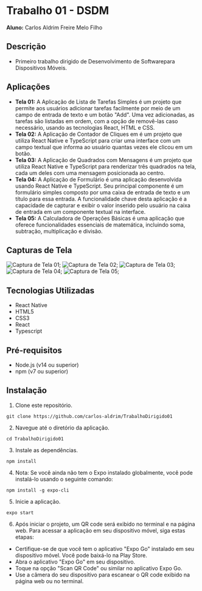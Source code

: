 # Trabalho 01 - DSDM

**Aluno:** Carlos Aldrim Freire Melo Filho

## Descrição

- Primeiro trabalho dirigido de Desenvolvimento de Softwarepara Dispositivos Móveis.

## Aplicações

- **Tela 01:** A Aplicação de Lista de Tarefas Simples é um projeto que permite aos usuários adicionar tarefas facilmente por meio de um campo de entrada de texto e um botão "Add". Uma vez adicionadas, as tarefas são listadas em ordem, com a opção de removê-las caso necessário, usando as tecnologias React, HTML e CSS.
- **Tela 02:** A Aplicação de Contador de Cliques em é um projeto que utiliza React Native e TypeScript para criar uma interface com um campo textual que informa ao usuário quantas vezes ele clicou em um botão.
- **Tela 03:** A Aplicação de Quadrados com Mensagens é um projeto que utiliza React Native e TypeScript para renderizar três quadrados na tela, cada um deles com uma mensagem posicionada ao centro.
- **Tela 04:** A Aplicação de Formulário é uma aplicação desenvolvida usando React Native e TypeScript. Seu principal componente é um formulário simples composto por uma caixa de entrada de texto e um título para essa entrada. A funcionalidade chave desta aplicação é a capacidade de capturar e exibir o valor inserido pelo usuário na caixa de entrada em um componente textual na interface.
- **Tela 05:** A Calculadora de Operações Básicas é uma aplicação que oferece funcionalidades essenciais de matemática, incluindo soma, subtração, multiplicação e divisão.

## Capturas de Tela

![Captura de Tela 01](https://github.com/carlos-aldrim/TrabalhoDirigido01/blob/main/assets/Screenshot_20230904-185214_Expo%20Go.jpg);
![Captura de Tela 02](https://github.com/carlos-aldrim/TrabalhoDirigido01/blob/main/assets/Screenshot_20230904-185222_Expo%20Go.jpg);
![Captura de Tela 03](https://github.com/carlos-aldrim/TrabalhoDirigido01/blob/main/assets/Screenshot_20230904-185230_Expo%20Go.jpg);
![Captura de Tela 04](https://github.com/carlos-aldrim/TrabalhoDirigido01/blob/main/assets/Screenshot_20230904-185244_Expo%20Go.jpg);
![Captura de Tela 05](https://github.com/carlos-aldrim/TrabalhoDirigido01/blob/main/assets/Screenshot_20230904-185335_Expo%20Go.jpg);

## Tecnologias Utilizadas

- React Native
- HTML5
- CSS3
- React
- Typescript

## Pré-requisitos

- Node.js (v14 ou superior)
- npm (v7 ou superior)

## Instalação

1. Clone este repositório.

  ```shell
  git clone https://github.com/carlos-aldrim/TrabalhoDirigido01
  ```

2. Navegue até o diretório da aplicação.

  ```shell
  cd TrabalhoDirigido01
  ```

3. Instale as dependências.

  ```shell
  npm install
  ```

  4. Nota: Se você ainda não tem o Expo instalado globalmente, você pode instalá-lo usando o seguinte comando:

  ```shell
  npm install -g expo-cli
  ```

5. Inicie a aplicação.

  ```shell
  expo start
  ```

6. Após iniciar o projeto, um QR code será exibido no terminal e na página web. Para acessar a aplicação em seu dispositivo móvel, siga estas etapas:

- Certifique-se de que você tem o aplicativo "Expo Go" instalado em seu dispositivo móvel. Você pode baixá-lo na Play Store.
- Abra o aplicativo "Expo Go" em seu dispositivo.
- Toque na opção "Scan QR Code" ou similar no aplicativo Expo Go.
- Use a câmera do seu dispositivo para escanear o QR code exibido na página web ou no terminal.
